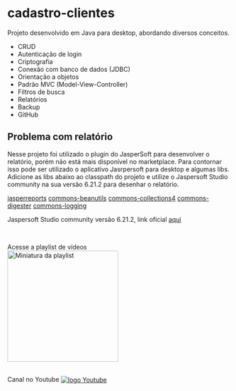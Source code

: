 # cadastro-clientes

Projeto desenvolvido em Java para desktop, abordando diversos conceitos.
<ul>
  <li>CRUD</li>
  <li>Autenticação de login</li>
  <li>Criptografia</li>
  <li>Conexão com banco de dados (JDBC)</li>
  <li>Orientação a objetos</li>
  <li>Padrão MVC (Model-View-Controller)</li>
  <li>Filtros de busca</li>
  <li>Relatórios</li>
  <li>Backup</li>
  <li>GitHub</li>
</ul>

## Problema com relatório

Nesse projeto foi utilizado o plugin do JasperSoft para desenvolver o relatório, porém não está mais disponível no marketplace. Para contornar isso pode ser utilizado o aplicativo Jasrpersoft para desktop e algumas libs. Adicione as libs abaixo ao classpath do projeto e utilize o Jaspersoft Studio community na sua versão 6.21.2 para desenhar o relatório.

[jasperreports](https://mvnrepository.com/artifact/net.sf.jasperreports/jasperreports/6.16.0)
[commons-beanutils](https://mvnrepository.com/artifact/commons-beanutils/commons-beanutils/1.9.4)
[commons-collections4](https://mvnrepository.com/artifact/org.apache.commons/commons-collections4/4.4)
[commons-digester](https://mvnrepository.com/artifact/commons-digester/commons-digester/2.1)
[commons-logging](https://mvnrepository.com/artifact/commons-logging/commons-logging/1.1.1)

Jaspersoft Studio community versão 6.21.2, link oficial [aqui](https://community.jaspersoft.com/download-jaspersoft/community-edition/jaspersoft-studio_6.21.2)


<br/>

Acesse a playlist de vídeos
<br/>
<a href="https://www.youtube.com/playlist?list=PL36BYtHEDuaKle4kxPtbb6b6Q7CwRWZzi"><img width="250px" src="https://img.youtube.com/vi/5sxVbaX0Cbw/0.jpg" alt="Miniatura da playlist"></a>

<br/>
Canal no Youtube 
<a href="https://www.youtube.com/@wellinson" target="_blank"><img align="center" alt="logo Youtube" src="https://img.shields.io/badge/YouTube-FF0000?style=for-the-badge&logo=youtube&logoColor=white"></a>
  
  
  
